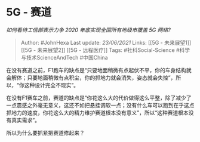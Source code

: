# 5G - 赛道
*如何看待工信部表示力争 2020 年底实现全国所有地级市覆盖 5G 网络?*

> Author: #JohnHexa
Last update: *23/06/2021* 
Links:  [[5G - 未来展望1]]  [[5G - 未来展望2]]  [[5G - 远程医疗]] 
Tags: #社科Social-Science #科学与技术ScienceAndTech  #中国China 

 
在没有赛道之前，F1跑车的缺点是“只要地面稍微有点起伏不平，你的车身结构就会解体；只要地面稍微有点积尘，你的抓地力就会消失，姿态就会失控”，所以，“你这种设计完全不现实”。

在没有F1赛车之前，赛道的缺点是“你花这么大的代价做得这么平整，除了减少了一点震感之外毫无意义，这还不如把悬挂调软一点；没有什么车可以跑到在乎这点抓地力的速度，你花这么大的精力维护赛道根本没有意义”，所以“这种赛道根本没有真实需求”。

所以为什么要抓紧把赛道修起来？



